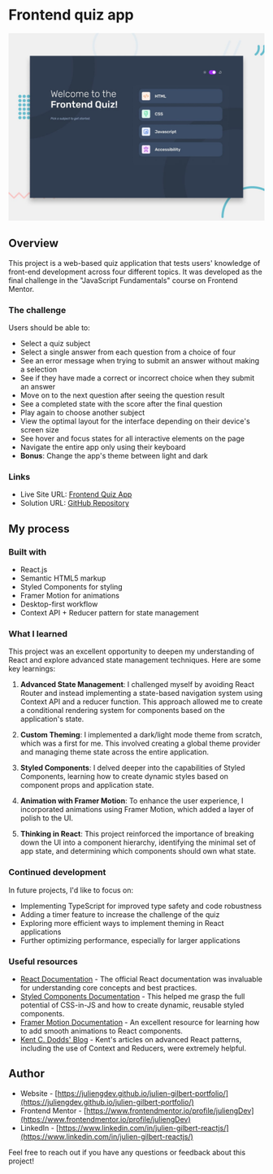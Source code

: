 # Frontend quiz app

![Design preview for the Frontend quiz app coding challenge](./preview.jpg)

## Overview

This project is a web-based quiz application that tests users' knowledge of front-end development across four different topics. It was developed as the final challenge in the "JavaScript Fundamentals" course on Frontend Mentor.

### The challenge

Users should be able to:

- Select a quiz subject
- Select a single answer from each question from a choice of four
- See an error message when trying to submit an answer without making a selection
- See if they have made a correct or incorrect choice when they submit an answer
- Move on to the next question after seeing the question result
- See a completed state with the score after the final question
- Play again to choose another subject
- View the optimal layout for the interface depending on their device's screen size
- See hover and focus states for all interactive elements on the page
- Navigate the entire app only using their keyboard
- **Bonus**: Change the app's theme between light and dark

### Links

- Live Site URL: [Frontend Quiz App](https://juliengdev-frontend-quizz-app.netlify.app/)
- Solution URL: [GitHub Repository](https://github.com/juliengDev/Frontend_Quiz_app.git)

## My process

### Built with

- React.js
- Semantic HTML5 markup
- Styled Components for styling
- Framer Motion for animations
- Desktop-first workflow
- Context API + Reducer pattern for state management

### What I learned

This project was an excellent opportunity to deepen my understanding of React and explore advanced state management techniques. Here are some key learnings:

1. **Advanced State Management**: I challenged myself by avoiding React Router and instead implementing a state-based navigation system using Context API and a reducer function. This approach allowed me to create a conditional rendering system for components based on the application's state.

2. **Custom Theming**: I implemented a dark/light mode theme from scratch, which was a first for me. This involved creating a global theme provider and managing theme state across the entire application.

3. **Styled Components**: I delved deeper into the capabilities of Styled Components, learning how to create dynamic styles based on component props and application state.

4. **Animation with Framer Motion**: To enhance the user experience, I incorporated animations using Framer Motion, which added a layer of polish to the UI.

5. **Thinking in React**: This project reinforced the importance of breaking down the UI into a component hierarchy, identifying the minimal set of app state, and determining which components should own what state.

### Continued development

In future projects, I'd like to focus on:

- Implementing TypeScript for improved type safety and code robustness
- Adding a timer feature to increase the challenge of the quiz
- Exploring more efficient ways to implement theming in React applications
- Further optimizing performance, especially for larger applications

### Useful resources

- [React Documentation](https://reactjs.org/docs/getting-started.html) - The official React documentation was invaluable for understanding core concepts and best practices.
- [Styled Components Documentation](https://styled-components.com/docs) - This helped me grasp the full potential of CSS-in-JS and how to create dynamic, reusable styled components.
- [Framer Motion Documentation](https://www.framer.com/motion/) - An excellent resource for learning how to add smooth animations to React components.
- [Kent C. Dodds' Blog](https://kentcdodds.com/blog) - Kent's articles on advanced React patterns, including the use of Context and Reducers, were extremely helpful.

## Author

- Website - [https://juliengdev.github.io/julien-gilbert-portfolio/](https://juliengdev.github.io/julien-gilbert-portfolio/)
- Frontend Mentor - [https://www.frontendmentor.io/profile/juliengDev](https://www.frontendmentor.io/profile/juliengDev)
- LinkedIn - [https://www.linkedin.com/in/julien-gilbert-reactjs/](https://www.linkedin.com/in/julien-gilbert-reactjs/)

Feel free to reach out if you have any questions or feedback about this project!
